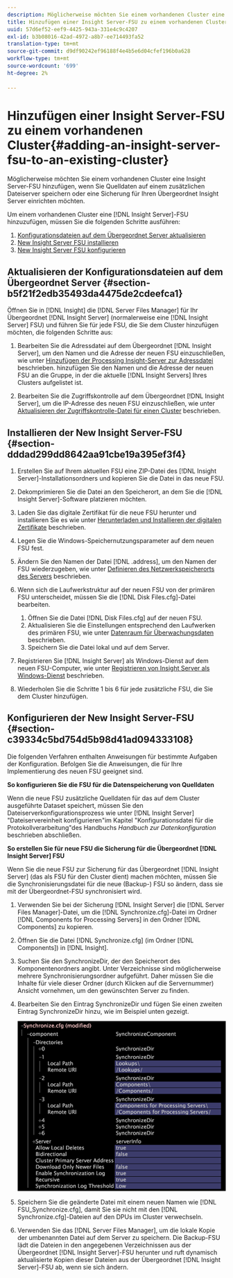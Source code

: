 ```yaml
---
description: Möglicherweise möchten Sie einem vorhandenen Cluster eine Insight Server-FSU hinzufügen, wenn Sie Quelldaten auf einem zusätzlichen Dateiserver speichern oder eine Sicherung für Ihren Übergeordnet Insight Server einrichten möchten.
title: Hinzufügen einer Insight Server-FSU zu einem vorhandenen Cluster
uuid: 57d6ef52-eef9-4425-943a-331e4c9c4207
exl-id: b3b08016-42ad-4972-a8b7-ee714493fa52
translation-type: tm+mt
source-git-commit: d9df90242ef96188f4e4b5e6d04cfef196b0a628
workflow-type: tm+mt
source-wordcount: '699'
ht-degree: 2%

---
```


# Hinzufügen einer Insight Server-FSU zu einem vorhandenen Cluster{#adding-an-insight-server-fsu-to-an-existing-cluster}

Möglicherweise möchten Sie einem vorhandenen Cluster eine Insight Server-FSU hinzufügen, wenn Sie Quelldaten auf einem zusätzlichen Dateiserver speichern oder eine Sicherung für Ihren Übergeordnet Insight Server einrichten möchten.

Um einem vorhandenen Cluster eine [!DNL Insight Server]-FSU hinzuzufügen, müssen Sie die folgenden Schritte ausführen:

1. [Konfigurationsdateien auf dem Übergeordnet Server aktualisieren](../../../../../home/c-inst-svr/c-install-ins-svr/c-ins-svr-clstrs/c-add-ins-svrs-ex-clstr/c-add-fsu-ex-clstr.md#section-b5f21f2edb35493da4475de2cdeefca1)
1. [New Insight Server FSU installieren](../../../../../home/c-inst-svr/c-install-ins-svr/c-ins-svr-clstrs/c-add-ins-svrs-ex-clstr/c-add-fsu-ex-clstr.md#section-dddad299dd8642aa91cbe19a395ef3f4)
1. [New Insight Server FSU konfigurieren](../../../../../home/c-inst-svr/c-install-ins-svr/c-ins-svr-clstrs/c-add-ins-svrs-ex-clstr/c-add-fsu-ex-clstr.md#section-c39334c5bd754d5b98d41ad094333108)

## Aktualisieren der Konfigurationsdateien auf dem Übergeordnet Server {#section-b5f21f2edb35493da4475de2cdeefca1}

Öffnen Sie in [!DNL Insight] die [!DNL Server Files Manager] für Ihr Übergeordnet [!DNL Insight Server] (normalerweise eine [!DNL Insight Server] FSU) und führen Sie für jede FSU, die Sie dem Cluster hinzufügen möchten, die folgenden Schritte aus:

1. Bearbeiten Sie die Adressdatei auf dem Übergeordnet [!DNL Insight Server], um den Namen und die Adresse der neuen FSU einzuschließen, wie unter [Hinzufügen der Processing Insight-Server zur Adressdatei](../../../../../home/c-inst-svr/c-install-ins-svr/c-ins-svr-clstrs/c-inst-ins-svr-clstr/c-inst-proc-clstr/c-config-mstr-ins-svr-clstr.md#section-2fe5298180164e8dbaa59ea6b6ff682d) beschrieben. hinzufügen Sie den Namen und die Adresse der neuen FSU an die Gruppe, in der die aktuelle [!DNL Insight Servers] Ihres Clusters aufgelistet ist.

1. Bearbeiten Sie die Zugriffskontrolle auf dem Übergeordnet [!DNL Insight Server], um die IP-Adresse des neuen FSU einzuschließen, wie unter [Aktualisieren der Zugriffskontrolle-Datei für einen Cluster](../../../../../home/c-inst-svr/c-install-ins-svr/c-ins-svr-clstrs/c-inst-ins-svr-clstr/c-inst-proc-clstr/c-config-mstr-ins-svr-clstr.md#section-fce1367d92a445168c35e9ca506e7d6b) beschrieben.

## Installieren der New Insight Server-FSU {#section-dddad299dd8642aa91cbe19a395ef3f4}

1. Erstellen Sie auf Ihrem aktuellen FSU eine ZIP-Datei des [!DNL Insight Server]-Installationsordners und kopieren Sie die Datei in das neue FSU.
1. Dekomprimieren Sie die Datei an den Speicherort, an dem Sie die [!DNL Insight Server]-Software platzieren möchten.
1. Laden Sie das digitale Zertifikat für die neue FSU herunter und installieren Sie es wie unter [Herunterladen und Installieren der digitalen Zertifikate](../../../../../home/c-inst-svr/c-install-ins-svr/t-install-proc-inst-svr-dpu/c-dnld-dgtl-cert/c-dnld-dgtl-cert.md#concept-4f79c240492f4e52b6375b4b3bbefa17) beschrieben.
1. Legen Sie die Windows-Speichernutzungsparameter auf dem neuen FSU fest.
1. Ändern Sie den Namen der Datei [!DNL .address], um den Namen der FSU wiederzugeben, wie unter [Definieren des Netzwerkspeicherorts des Servers](../../../../../home/c-inst-svr/c-install-ins-svr/t-install-proc-inst-svr-dpu/c-svrs-ntwk-loc/c-svrs-ntwk-loc.md#concept-87dd2aa3448c415ca1285bc445a8c649) beschrieben.

1. Wenn sich die Laufwerkstruktur auf der neuen FSU von der primären FSU unterscheidet, müssen Sie die [!DNL Disk Files.cfg]-Datei bearbeiten.

   1. Öffnen Sie die Datei [!DNL Disk Files.cfg] auf der neuen FSU.
   1. Aktualisieren Sie die Einstellungen entsprechend den Laufwerken des primären FSU, wie unter [Datenraum für Überwachungsdaten](../../../../../home/c-inst-svr/c-admin-inst-svr/c-mntr-disk-spc/t-mntr-dtst-data-spc.md#task-6223fa2c718845678824a0a96df96a03) beschrieben.
   1. Speichern Sie die Datei lokal und auf dem Server.

1. Registrieren Sie [!DNL Insight Server] als Windows-Dienst auf dem neuen FSU-Computer, wie unter [Registrieren von Insight Server als Windows-Dienst](../../../../../home/c-inst-svr/c-install-ins-svr/t-install-proc-inst-svr-dpu/c-reg-wdws-svc.md#concept-f2c7aa891d544a2595aa01d0d796a540) beschrieben.

1. Wiederholen Sie die Schritte 1 bis 6 für jede zusätzliche FSU, die Sie dem Cluster hinzufügen.

## Konfigurieren der New Insight Server-FSU {#section-c39334c5bd754d5b98d41ad094333108}

Die folgenden Verfahren enthalten Anweisungen für bestimmte Aufgaben der Konfiguration. Befolgen Sie die Anweisungen, die für Ihre Implementierung des neuen FSU geeignet sind.

**So konfigurieren Sie die FSU für die Datenspeicherung von Quelldaten**

Wenn die neue FSU zusätzliche Quelldaten für das auf dem Cluster ausgeführte Dataset speichert, müssen Sie den Dateiserverkonfigurationsprozess wie unter [!DNL Insight Server] &quot;Dateiservereinheit konfigurieren&quot;im Kapitel &quot;Konfigurationsdatei für die Protokollverarbeitung&quot;des Handbuchs *Handbuch zur Datenkonfiguration* beschrieben abschließen.

**So erstellen Sie für neue FSU die Sicherung für die Übergeordnet  [!DNL Insight Server] FSU**

Wenn Sie die neue FSU zur Sicherung für das Übergeordnet [!DNL Insight Server] (das als FSU für den Cluster dient) machen möchten, müssen Sie die Synchronisierungsdatei für die neue (Backup-) FSU so ändern, dass sie mit der Übergeordnet-FSU synchronisiert wird.

1. Verwenden Sie bei der Sicherung [!DNL Insight Server] die [!DNL Server Files Manager]-Datei, um die [!DNL Synchronize.cfg]-Datei im Ordner [!DNL Components for Processing Servers] in den Ordner [!DNL Components] zu kopieren.

1. Öffnen Sie die Datei [!DNL Synchronize.cfg] (im Ordner [!DNL Components]) in [!DNL Insight].

1. Suchen Sie den SynchronizeDir, der den Speicherort des Komponentenordners angibt. Unter Verzeichnisse sind möglicherweise mehrere Synchronisierungsordner aufgeführt. Daher müssen Sie die Inhalte für viele dieser Ordner (durch Klicken auf die Servernummer) Ansicht vornehmen, um den gewünschten Server zu finden.
1. Bearbeiten Sie den Eintrag SynchronizeDir und fügen Sie einen zweiten Eintrag SynchronizeDir hinzu, wie im Beispiel unten gezeigt.

   ![](assets/cfg_cluster_SynchronizeDirEditComponents.png)

1. Speichern Sie die geänderte Datei mit einem neuen Namen wie [!DNL FSU_Synchronize.cfg], damit Sie sie nicht mit den [!DNL Synchronize.cfg]-Dateien auf den DPUs im Cluster verwechseln.

1. Verwenden Sie das [!DNL Server Files Manager], um die lokale Kopie der umbenannten Datei auf dem Server zu speichern. Die Backup-FSU lädt die Dateien in den angegebenen Verzeichnissen aus der Übergeordnet [!DNL Insight Server]-FSU herunter und ruft dynamisch aktualisierte Kopien dieser Dateien aus der Übergeordnet [!DNL Insight Server]-FSU ab, wenn sie sich ändern.
